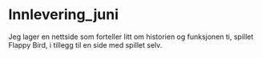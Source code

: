 # Innlevering_juni

Jeg lager en nettside som forteller litt om historien og funksjonen ti, spillet Flappy Bird, i tillegg til en side med spillet selv.